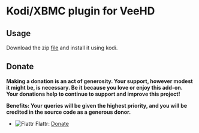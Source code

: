 # Kodi/XBMC plugin for VeeHD

## Usage
Download the zip [file](https://github.com/madeforonlyyou/plugin.video.veehd/archive/master.zip) and install it using kodi.

## Donate
**Making a donation is an act of generosity. Your support, however modest it might be, is necessary. Be it because you love or enjoy this add-on. Your donations help to continue to support and improve this project!**

**Benefits: Your queries will be given the highest priority, and you will be credited in the source code as a generous donor.**

* ![Flattr](https://raw.githubusercontent.com/reek/anti-adblock-killer/gh-pages/images/flattr.png) Flattr: [Donate](https://flattr.com/submit/auto?user_id=kohsaphoenix&url=https://github.com/madeforonlyyou/plugin.video.veehd&title=plugin.video.veehd&language=python&tags=github&category=software)
